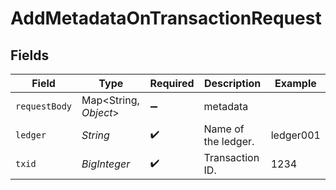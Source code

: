 # AddMetadataOnTransactionRequest


## Fields

| Field                  | Type                   | Required               | Description            | Example                |
| ---------------------- | ---------------------- | ---------------------- | ---------------------- | ---------------------- |
| `requestBody`          | Map\<String, *Object*> | :heavy_minus_sign:     | metadata               |                        |
| `ledger`               | *String*               | :heavy_check_mark:     | Name of the ledger.    | ledger001              |
| `txid`                 | *BigInteger*           | :heavy_check_mark:     | Transaction ID.        | 1234                   |